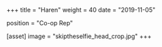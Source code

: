 +++
title = "Haren"
weight = 40
date = "2019-11-05"

position = "Co-op Rep"

[asset]
    image = "skiptheselfie_head_crop.jpg"
+++
